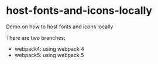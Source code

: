# host-fonts-and-icons-locally

Demo on how to host fonts and icons locally

There are two branches:

- webpack4: using webpack 4
- webpack5: using webpack 5
